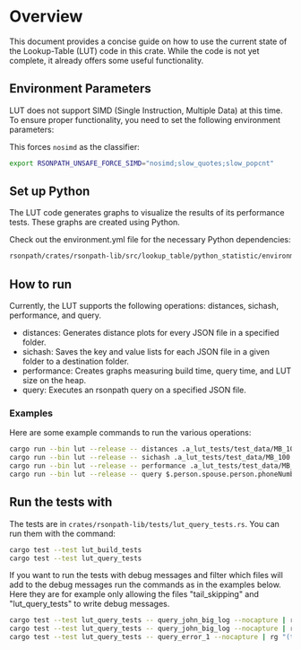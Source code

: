 # Overview

This document provides a concise guide on how to use the current state of the Lookup-Table (LUT) code in this crate. While the code is not yet complete, it already offers some useful functionality.

## Environment Parameters

LUT does not support SIMD (Single Instruction, Multiple Data) at this time. To ensure proper functionality, you need to set the following environment parameters:

This forces `nosimd` as the classifier:

```bash
export RSONPATH_UNSAFE_FORCE_SIMD="nosimd;slow_quotes;slow_popcnt"
```

## Set up Python

The LUT code generates graphs to visualize the results of its performance tests. These graphs are created using Python.

Check out the environment.yml file for the necessary Python dependencies:
    
```bash
rsonpath/crates/rsonpath-lib/src/lookup_table/python_statistic/environment.yml
```

## How to run

Currently, the LUT supports the following operations: distances, sichash, performance, and query.

- distances: Generates distance plots for every JSON file in a specified folder.
- sichash: Saves the key and value lists for each JSON file in a given folder to a destination folder.
- performance: Creates graphs measuring build time, query time, and LUT size on the heap.
- query: Executes an rsonpath query on a specified JSON file.

### Examples

Here are some example commands to run the various operations:

```bash
cargo run --bin lut --release -- distances .a_lut_tests/test_data/MB_100 .a_lut_tests
cargo run --bin lut --release -- sichash .a_lut_tests/test_data/MB_100 .a_lut_tests
cargo run --bin lut --release -- performance .a_lut_tests/test_data/MB_1 .a_lut_tests
cargo run --bin lut --release -- query $.person.spouse.person.phoneNumber[*] .a_lut_tests/test_data/kB_1/john_big.json
```

## Run the tests with

The tests are in `crates/rsonpath-lib/tests/lut_query_tests.rs`. You can run them with the command:

```bash
cargo test --test lut_build_tests
cargo test --test lut_query_tests
```

If you want to run the tests with debug messages and filter which files will add to the debug messages run the commands as in the examples below. Here they are for example only allowing the files "tail_skipping" and "lut_query_tests" to write debug messages.

```bash
cargo test --test lut_query_tests -- query_john_big_log --nocapture | rg "(tail_skipping|lut_query_tests)"
cargo test --test lut_query_tests -- query_john_big_log --nocapture | rg "(tail_skipping|lut_query_tests)" --passthru
cargo test --test lut_query_tests -- query_error_1 --nocapture | rg "(tail_skipping|lut_query_tests)"
```